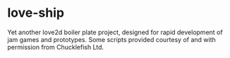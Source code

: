 # love-ship
Yet another love2d boiler plate project, designed for rapid development of jam games and prototypes. Some scripts provided courtesy of and with permission from Chucklefish Ltd.

